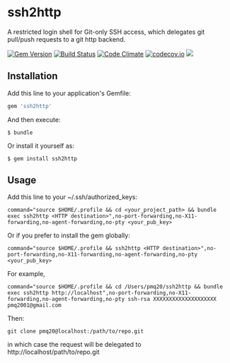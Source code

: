 # ssh2http

A restricted login shell for Git-only SSH access,
which delegates git pull/push requests to a git http backend.

[![Gem Version](https://badge.fury.io/rb/ssh2http.svg)](https://badge.fury.io/rb/ssh2http)
[![Build Status](https://travis-ci.org/pmq20/ssh2http.svg)](https://travis-ci.org/pmq20/ssh2http)
[![Code Climate](https://codeclimate.com/github/pmq20/ssh2http/badges/gpa.svg)](https://codeclimate.com/github/pmq20/ssh2http)
[![codecov.io](https://codecov.io/github/pmq20/ssh2http/coverage.svg?branch=master)](https://codecov.io/github/pmq20/ssh2http?branch=master)
[![](http://inch-ci.org/github/pmq20/ssh2http.svg?branch=master)](http://inch-ci.org/github/pmq20/ssh2http?branch=master)


## Installation

Add this line to your application's Gemfile:

```ruby
gem 'ssh2http'
```

And then execute:

    $ bundle

Or install it yourself as:

    $ gem install ssh2http

## Usage

Add this line to your ~<user>/.ssh/authorized_keys:

    command="source $HOME/.profile && cd <your_project_path> && bundle exec ssh2http <HTTP destination>",no-port-forwarding,no-X11-forwarding,no-agent-forwarding,no-pty <your_pub_key>

Or if you prefer to install the gem globally:

    command="source $HOME/.profile && ssh2http <HTTP destination>",no-port-forwarding,no-X11-forwarding,no-agent-forwarding,no-pty <your_pub_key>

For example,

    command="source $HOME/.profile && cd /Users/pmq20/ssh2http && bundle exec ssh2http http://localhost",no-port-forwarding,no-X11-forwarding,no-agent-forwarding,no-pty ssh-rsa XXXXXXXXXXXXXXXXXXXX pmq2001@gmail.com

Then:

    git clone pmq20@localhost:/path/to/repo.git

in which case the request will be delegated to http://localhost/path/to/repo.git
